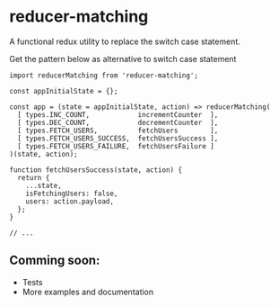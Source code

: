 # reducer-matching
A functional redux utility to replace the switch case statement.

Get the pattern below as alternative to switch case statement

```JS
import reducerMatching from 'reducer-matching';

const appInitialState = {};

const app = (state = appInitialState, action) => reducerMatching(
  [ types.INC_COUNT,            incrementCounter  ],
  [ types.DEC_COUNT,            decrementCounter  ],
  [ types.FETCH_USERS,          fetchUsers        ],
  [ types.FETCH_USERS_SUCCESS,  fetchUsersSuccess ],
  [ types.FETCH_USERS_FAILURE,  fetchUsersFailure ]
)(state, action);

function fetchUsersSuccess(state, action) {
  return {
    ...state,
    isFetchingUsers: false,
    users: action.payload,
  };
}

// ...
```

## Comming soon:
* Tests
* More examples and documentation

